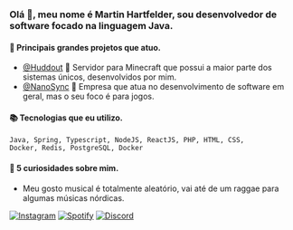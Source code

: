 ### Olá 👋, meu nome é Martin Hartfelder, sou desenvolvedor de software focado na linguagem Java.

#### 💎 Principais grandes projetos que atuo.
- <a href="https://github.com/HuddoutingTeam">@Huddout</a> 🔧 Servidor para Minecraft que possui a maior parte dos sistemas únicos, desenvolvidos por mim.
- <a href="https://github.com/NanoSyncServices">@NanoSync</a> 🔧 Empresa que atua no desenvolvimento de software em geral, mas o seu foco é para jogos.

#### 📚 Tecnologias que eu utilizo.
<code>Java, Spring, Typescript, NodeJS, ReactJS, PHP, HTML, CSS, Docker, Redis, PostgreSQL, Docker</code>

#### 📜 5 curiosidades sobre mim.
- Meu gosto musical é totalmente aleatório, vai até de um raggae para algumas músicas nórdicas.


<a href="https://www.instagram.com/martiinfer22/" rel="Instagram">![Instagram](https://img.shields.io/badge/martiinfer22-%23E4405F.svg?style=for-the-badge&logo=Instagram&logoColor=white)</a> <a href="http://google.com.au/" rel="some text">![Spotify](https://img.shields.io/badge/Spotify-1ED760?style=for-the-badge&logo=spotify&logoColor=white)</a> <a href="http://google.com.au/" rel="some text">![Discord](https://img.shields.io/badge/NanoSync-%237289DA.svg?style=for-the-badge&logo=discord&logoColor=white)</a>

